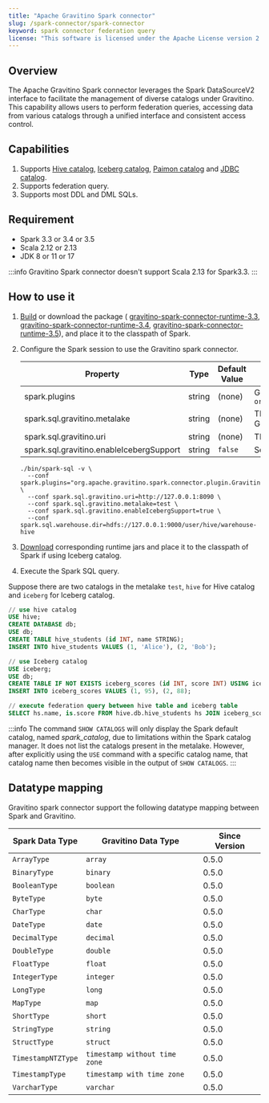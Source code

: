 ```yaml
---
title: "Apache Gravitino Spark connector"
slug: /spark-connector/spark-connector
keyword: spark connector federation query 
license: "This software is licensed under the Apache License version 2."
---
```


## Overview

The Apache Gravitino Spark connector leverages the Spark DataSourceV2 interface
to facilitate the management of diverse catalogs under Gravitino.
This capability allows users to perform federation queries,
accessing data from various catalogs through a unified interface and consistent access control.

## Capabilities

1. Supports [Hive catalog](./spark-catalog-hive.md),
   [Iceberg catalog](./spark-catalog-iceberg.md),
   [Paimon catalog](./spark-catalog-paimon.md) and
   [JDBC catalog](./spark-catalog-jdbc.md).
1. Supports federation query.
1. Supports most DDL and DML SQLs.

## Requirement

* Spark 3.3 or 3.4 or 3.5
* Scala 2.12 or 2.13
* JDK 8 or 11 or 17

:::info
Gravitino Spark connector doesn't support Scala 2.13 for Spark3.3.
:::

## How to use it

1. [Build](../../how-to-build.md) or download the package (
   [gravitino-spark-connector-runtime-3.3](https://mvnrepository.com/artifact/org.apache.gravitino/gravitino-spark-connector-runtime-3.3),
   [gravitino-spark-connector-runtime-3.4](https://mvnrepository.com/artifact/org.apache.gravitino/gravitino-spark-connector-runtime-3.4),
   [gravitino-spark-connector-runtime-3.5](https://mvnrepository.com/artifact/org.apache.gravitino/gravitino-spark-connector-runtime-3.5)),
   and place it to the classpath of Spark.
1. Configure the Spark session to use the Gravitino spark connector.

   | Property                                 | Type   | Default Value | Description                                                                                     | Required | Since Version |
   |------------------------------------------|--------|---------------|-------------------------------------------------------------------------------------------------|----------|---------------|
   | spark.plugins                            | string | (none)        | Gravitino spark plugin name, `org.apache.gravitino.spark.connector.plugin.GravitinoSparkPlugin` | Yes      | 0.5.0         |
   | spark.sql.gravitino.metalake             | string | (none)        | The metalake name that spark connector used to request to Gravitino.                            | Yes      | 0.5.0         |
   | spark.sql.gravitino.uri                  | string | (none)        | The uri of Gravitino server address.                                                            | Yes      | 0.5.0         |
   | spark.sql.gravitino.enableIcebergSupport | string | `false`       | Set to `true` to use Iceberg catalog.                                                           | No       | 0.5.1         |

   ```shell
   ./bin/spark-sql -v \
     --conf spark.plugins="org.apache.gravitino.spark.connector.plugin.GravitinoSparkPlugin" \
     --conf spark.sql.gravitino.uri=http://127.0.0.1:8090 \
     --conf spark.sql.gravitino.metalake=test \
     --conf spark.sql.gravitino.enableIcebergSupport=true \
     --conf spark.sql.warehouse.dir=hdfs://127.0.0.1:9000/user/hive/warehouse-hive
   ```

1. [Download](https://iceberg.apache.org/releases/) corresponding runtime jars
   and place it to the classpath of Spark if using Iceberg catalog.

1. Execute the Spark SQL query. 

Suppose there are two catalogs in the metalake `test`,
`hive` for Hive catalog and `iceberg` for Iceberg catalog. 

```sql
// use hive catalog
USE hive;
CREATE DATABASE db;
USE db;
CREATE TABLE hive_students (id INT, name STRING);
INSERT INTO hive_students VALUES (1, 'Alice'), (2, 'Bob');

// use Iceberg catalog
USE iceberg;
USE db;
CREATE TABLE IF NOT EXISTS iceberg_scores (id INT, score INT) USING iceberg;
INSERT INTO iceberg_scores VALUES (1, 95), (2, 88);

// execute federation query between hive table and iceberg table
SELECT hs.name, is.score FROM hive.db.hive_students hs JOIN iceberg_scores is ON hs.id = is.id;
```

:::info
The command `SHOW CATALOGS` will only display the Spark default catalog, named *spark_catalog*,
due to limitations within the Spark catalog manager.
It does not list the catalogs present in the metalake.
However, after explicitly using the `USE` command with a specific catalog name,
that catalog name then becomes visible in the output of `SHOW CATALOGS`.
:::

## Datatype mapping

Gravitino spark connector support the following datatype mapping between Spark and Gravitino.

| Spark Data Type    | Gravitino Data Type           | Since Version |
|--------------------|-------------------------------|---------------|
| `ArrayType`        | `array`                       | 0.5.0         |
| `BinaryType`       | `binary`                      | 0.5.0         |
| `BooleanType`      | `boolean`                     | 0.5.0         |
| `ByteType`         | `byte`                        | 0.5.0         |
| `CharType`         | `char`                        | 0.5.0         |
| `DateType`         | `date`                        | 0.5.0         |
| `DecimalType`      | `decimal`                     | 0.5.0         |
| `DoubleType`       | `double`                      | 0.5.0         |
| `FloatType`        | `float`                       | 0.5.0         |
| `IntegerType`      | `integer`                     | 0.5.0         |
| `LongType`         | `long`                        | 0.5.0         |
| `MapType`          | `map`                         | 0.5.0         |
| `ShortType`        | `short`                       | 0.5.0         |
| `StringType`       | `string`                      | 0.5.0         |
| `StructType`       | `struct`                      | 0.5.0         |
| `TimestampNTZType` | `timestamp without time zone` | 0.5.0         |
| `TimestampType`    | `timestamp with time zone`    | 0.5.0         |
| `VarcharType`      | `varchar`                     | 0.5.0         |

